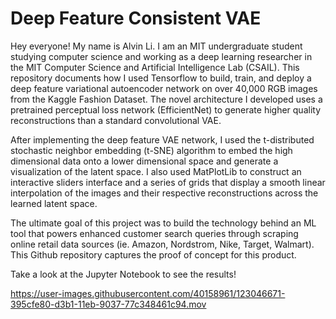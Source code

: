 # Deep Feature Consistent VAE
Hey everyone! My name is Alvin Li. I am an MIT undergraduate student studying computer science and working as a deep learning researcher in the MIT Computer Science and Artificial Intelligence Lab (CSAIL). This repository documents how I used Tensorflow to build, train, and deploy a deep feature variational autoencoder network on over 40,000 RGB images from the Kaggle Fashion Dataset. The novel architecture I developed uses a pretrained perceptual loss network (EfficientNet) to generate higher quality reconstructions than a standard convolutional VAE.

After implementing the deep feature VAE network, I used the t-distributed stochastic neighbor embedding (t-SNE) algorithm to embed the high dimensional data onto a lower dimensional space and generate a visualization of the latent space. I also used MatPlotLib to construct an interactive sliders interface and a series of grids that display a smooth linear interpolation of the images and their respective reconstructions across the learned latent space.

The ultimate goal of this project was to build the technology behind an ML tool that powers enhanced customer search queries through scraping online retail data sources (ie. Amazon, Nordstrom, Nike, Target, Walmart). This Github repository captures the proof of concept for this product.

Take a look at the Jupyter Notebook to see the results!

https://user-images.githubusercontent.com/40158961/123046671-395cfe80-d3b1-11eb-9037-77c348461c94.mov
